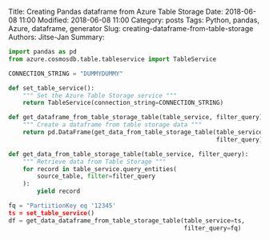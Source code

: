 Title: Creating Pandas dataframe from Azure Table Storage
Date: 2018-06-08 11:00
Modified: 2018-06-08 11:00
Category: posts
Tags: Python, pandas, Azure, dataframe, generator
Slug: creating-dataframe-from-table-storage
Authors: Jitse-Jan
Summary: 

```python
import pandas as pd
from azure.cosmosdb.table.tableservice import TableService

CONNECTION_STRING = "DUMMYDUMMY"

def set_table_service():
    """ Set the Azure Table Storage service """
    return TableService(connection_string=CONNECTION_STRING)

def get_dataframe_from_table_storage_table(table_service, filter_query):
    """ Create a dataframe from table storage data """
    return pd.DataFrame(get_data_from_table_storage_table(table_service,
                                                          filter_query))

def get_data_from_table_storage_table(table_service, filter_query):
    """ Retrieve data from Table Storage """
    for record in table_service.query_entities(
        source_table, filter=filter_query
    ):
        yield record

fq = "PartiitionKey eq '12345'
ts = set_table_service()
df = get_data_dataframe_from_table_storage_table(table_service=ts,
                                                 filter_query=fq)

```